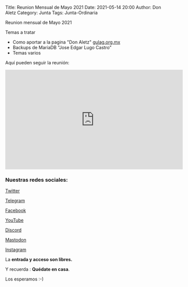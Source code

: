 Title: Reunion Mensual de Mayo 2021
Date: 2021-05-14 20:00
Author: Don Aletz
Category: Junta
Tags: Junta-Ordinaria

Reunion mensual de Mayo 2021

Temas a tratar

- Como aportar a la pagina "Don Aletz" [gulag.org.mx](http://gulag.org.mx)
- Backups de MariaDB "Jose Edgar Lugo Castro"
- Temas varios

Aquí pueden seguir la reunión:

<iframe width="560" height="315" src="https://www.youtube.com/embed/UFbP_TIhPnc" title="YouTube video player" frameborder="0" allow="accelerometer; autoplay; clipboard-write; encrypted-media; gyroscope; picture-in-picture" allowfullscreen></iframe>

### Nuestras redes sociales:

[Twitter](https://twitter.com/gulagmexico)

[Telegram](https://t.me/joinchat/AhKXM0m4OTrdeN2x2yz1VQ)

[Facebook](https://www.facebook.com/groups/282427405174957/)

[YouTube](https://www.youtube.com/channel/UCTDFuE72U4L1NknVbsXH32g)

[Discord](https://discord.gg/SgCr4gu3P5)

[Mastodon](https://fosstodon.org/@gulagmexico)

[Instagram](https://www.instagram.com/gulagmexico)

La __entrada y acceso son libres.__

Y recuerda :  __Quédate en casa__.

Los esperamos :-)

